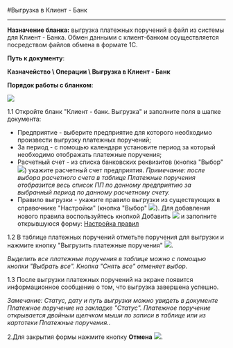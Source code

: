 ﻿#Выгрузка в Клиент - Банк

----------
**Назначение бланка:**   выгрузка платежных поручений в файл из системы для Клиент - Банка. Обмен данными с клиент-банком осуществляется посредством файлов обмена в формате 1С.

**Путь к документу**:

**Казначейство \ Операции \ Выгрузка в Клиент - Банк**

**Порядок работы с бланком**:

![](topic:AddFiles.Screenshot_1608.jpg)

1.1 Откройте бланк  "Клиент - банк. Выгрузка" и заполните поля в шапке документа:

- Предприятие -  выберите предприятие для которого необходимо произвести выгрузку платежных поручений;
- За период - с помощью календаря установите период за который необходимо отображать платежные поручения;
- Расчетный счет - из списка банковских реквизитов (кнопка "Выбор" ![](topic:AddFiles.Btn_select.png)) укажите расчетный счет предприятия. *Примечание: после выбора расчетного счета в таблице Платежные поручения отобразится весь список ПП по данному предприятию за выбранный период по данному расчетному счету.*
- Правило выгрузки - укажите правило выгрузки из существующих в справочнике  "Настройки" (кнопка "Выбор" ![](topic:AddFiles.Btn_select.png)). Для добавления нового правила воспользуйтесь кнопкой Добавить  ![](topic:AddFiles.Btn_Add.png) и заполните открывшуюся форму:   <a href="topic:Integration.Интеграция.Версия 2_0.Данные и справочники.Настройка">Настройка правил</a>

1.2 В таблице платежных поручений отметьте поручения для выгрузки и нажмите кнопку "Выгрузить платежные поручения" ![](topic:AddFiles.Btn_unloading.png).

*Выделить все платежные поручения в таблице можно с помощью кнопки "Выбрать все". Кнопка "Снять все" отменяет выбор*. 

1.3 После выгрузки платежных поручений на экране появится информационное сообщение о том, что выгрузка завершена успешно. 

*Замечание: Статус, дату и путь выгрузки можно увидеть в документе Платежное поручение на закладке "Статус". Платежное поручение открывается двойным щелчком мыши по записи в таблице или из картотеки Платежные поручения.*. 

2.Для закрытия  формы нажмите кнопку **Отмена** ![](topic:AddFiles.BtnCloseCancel.png).









